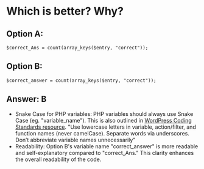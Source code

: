 # Which is better? Why?

## Option A:
```
$correct_Ans = count(array_keys($entry, "correct"));
```

## Option B:
```
$correct_answer = count(array_keys($entry, "correct"));
```

## Answer: B
- Snake Case for PHP variables: PHP variables should always use Snake Case (eg. "variable_name"). This is also outlined in [WordPress Coding Standards resource](https://developer.wordpress.org/coding-standards/wordpress-coding-standards/php/#naming-conventions). "Use lowercase letters in variable, action/filter, and function names (never camelCase). Separate words via underscores. Don’t abbreviate variable names unnecessarily"
- Readability: Option B's variable name "correct_answer" is more readable and self-explanatory compared to "correct_Ans." This clarity enhances the overall readability of the code.